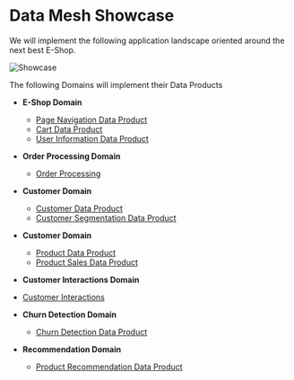 # Data Mesh Showcase

We will implement the following application landscape oriented around the next best E-Shop.

![Showcase](./../images/showcase-overview.png)

The following Domains will implement their Data Products

* **E-Shop Domain**
   	
  * [Page Navigation Data Product](EShop_PageNavigationDP.md)     
  * [Cart Data Product](EShop_ShoppingCartDP.md)
  * [User Information Data Product](EShop_UserInformationDP.md)

* **Order Processing Domain**
	
  * [Order Processing](Order_OrderProcessingDP.md) 

* **Customer Domain**
    
  * [Customer Data Product](Customer_CustomerDP.md)
  * [Customer Segmentation Data Product](Customer_CustomerSegmentationDP.md)

* **Customer Domain**
    
  * [Product Data Product](Product_ProductDP.md)
  * [Product Sales Data Product](Product_ProductDP.md)

* **Customer Interactions Domain**  
  
 * [Customer Interactions](Customer_CustomerInteractionsDP.md)
  
* **Churn Detection Domain**  
  
  * [Churn Detection Data Product](Churn_ChurnDetectionDP.md)

* **Recommendation Domain**  
     
  * [Product Recommendation Data Product](Recommendation_ProductRecommendationDP.md)
